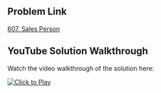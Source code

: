 ## Problem Link
[607. Sales Person](https://leetcode.com/problems/sales-person/)


## YouTube Solution Walkthrough

Watch the video walkthrough of the solution here:

[![Click to Play](https://img.youtube.com/vi/ejmv9RVXPk4/hqdefault.jpg)](https://www.youtube.com/watch?v=ejmv9RVXPk4)


